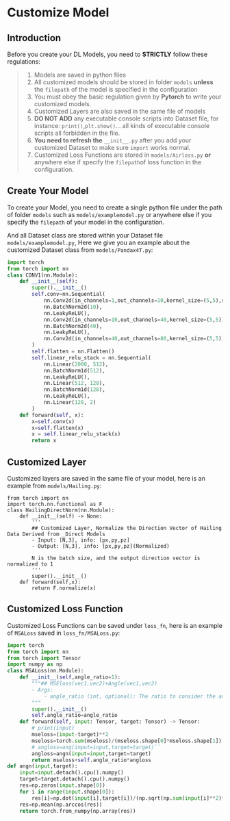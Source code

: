 # Customize Model

## Introduction

Before you create your DL Models, you need to **STRICTLY** follow these regulations:

> 1. Models are saved in python files
>2. All customized models should be stored in folder `models` **unless** the `filepath` of the model is specified in the configuration
> 3. You must obey the basic regulation given by **Pytorch** to write your customized models.
>4. Customized Layers are also saved in the same file of models
> 5. **DO NOT ADD** any executable console scripts into Dataset file, for instance: `print()`,`plt.show()`... all kinds of executable console scripts all forbidden in the file.
>6. **You need to refresh the** `__init__.py` after you add your customized Dataset to make sure `import` works normal.
> 7. Customized Loss Functions are stored in `models/Airloss.py` **or** anywhere else if specify the `filepath`of loss function in the configuration.

## Create Your Model

To create your Model, you need to create a single python file under the path of folder `models` such as `models/examplemodel.py` or anywhere else if you specify the `filepath` of your model in the configuration.

And all Dataset class are stored within your Dataset file `models/examplemodel.py`, Here we give you an example about the customized Dataset class from `models/Pandax4T.py`:

```python
import torch
from torch import nn
class CONV1(nn.Module):
    def __init__(self):
        super().__init__()
        self.conv=nn.Sequential(
            nn.Conv2d(in_channels=1,out_channels=10,kernel_size=(5,5),stride=1),
            nn.BatchNorm2d(10),
            nn.LeakyReLU(),
            nn.Conv2d(in_channels=10,out_channels=40,kernel_size=(5,5)),
            nn.BatchNorm2d(40),
            nn.LeakyReLU(),
            nn.Conv2d(in_channels=40,out_channels=80,kernel_size=(5,5)),
        )
        self.flatten = nn.Flatten()
        self.linear_relu_stack = nn.Sequential(
            nn.Linear(2000, 512),
            nn.BatchNorm1d(512),
            nn.LeakyReLU(),
            nn.Linear(512, 128),
            nn.BatchNorm1d(128),
            nn.LeakyReLU(),
            nn.Linear(128, 2)
        )
    def forward(self, x):   
        x=self.conv(x)
        x=self.flatten(x)
        x = self.linear_relu_stack(x)
        return x
```

## Customized Layer

Customized layers are saved in the same file of your model, here is an example from `models/Hailing.py`:

```pytho
from torch import nn
import torch.nn.functional as F
class HailingDirectNorm(nn.Module):
    def __init__(self) -> None:
        '''
        ## Customized Layer, Normalize the Direction Vector of Hailing Data Derived from _Direct Models
        - Input: [N,3], info: [px,py,pz]
        - Output: [N,3], info: [px,py,pz](Normalized)

        N is the batch size, and the output direction vector is normalized to 1
        '''
        super().__init__()
    def forward(self,x):
        return F.normalize(x)
```

## Customized Loss Function

Customized Loss Functions can be saved under `loss_fn`, here is an example of `MSALoss` saved in `loss_fn/MSALoss.py`:

```python
import torch
from torch import nn
from torch import Tensor
import numpy as np
class MSALoss(nn.Module):
    def __init__(self,angle_ratio=1):
        """## MSEloss(vec1,vec2)+Angle(vec1,vec2)
        - Args:
            - angle_ratio (int, optional): The ratio to consider the angle loss into total loss. Defaults to 1.
        """
        super().__init__()
        self.angle_ratio=angle_ratio
    def forward(self, input: Tensor, target: Tensor) -> Tensor:
        # print(input)
        mseloss=(input-target)**2
        mseloss=torch.sum(mseloss)/(mseloss.shape[0]*mseloss.shape[1])
        # angloss=ang(input=input,target=target)``
        angloss=angn(input=input,target=target)
        return mseloss+self.angle_ratio*angloss
def angn(input,target):
    input=input.detach().cpu().numpy()
    target=target.detach().cpu().numpy()
    res=np.zeros(input.shape[0])
    for i in range(input.shape[0]):
        res[i]=np.dot(input[i],target[i])/(np.sqrt(np.sum(input[i]**2)*np.sum(target[i]**2)))
    res=np.mean(np.arccos(res))
    return torch.from_numpy(np.array(res))
```
